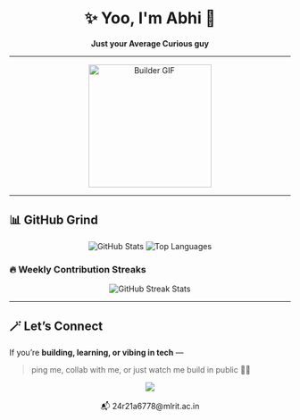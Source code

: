 <!-- ABHI's GitHub README -->

<h1 align="center">✨ Yoo, I'm Abhi 👋</h1>
<p align="center"><b>Just your Average Curious guy</b></p>

---
<div align="center">
  <img alt="Builder GIF" height="220px" src="https://media4.giphy.com/media/tuCFp8rod0x3O/giphy.gif"/>
</div>

---

## 📊 GitHub Grind  

<p align="center">
  <img src="https://github-readme-stats.vercel.app/api?username=Abhiix0&show_icons=true&theme=radical&hide_border=true&cache_seconds=86400" alt="GitHub Stats"/>
  <img src="https://github-readme-stats.vercel.app/api/top-langs/?username=Abhiix0&layout=compact&theme=radical&hide_border=true" alt="Top Languages"/>
</p>

### 🔥 Weekly Contribution Streaks  
<p align="center">
  <img src="https://streak-stats.demolab.com?user=Abhiix0&theme=radical&hide_border=true&date_format=M%20j%5B%2C%20Y%5D&mode=weekly" alt="GitHub Streak Stats"/>
</p>

---

## 🪄 Let’s Connect  

If you’re **building, learning, or vibing in tech** —  
> ping me, collab with me, or just watch me build in public 👨‍💻  

<p align="center">
  <a href="https://www.linkedin.com/in/abhinav-sai-g-942bb5333">
    <img src="https://img.shields.io/badge/LinkedIn-0A66C2?style=flat&logo=linkedin&logoColor=white"/>
  </a>
  <br><br>
  📬 24r21a6778@mlrit.ac.in
</p>
